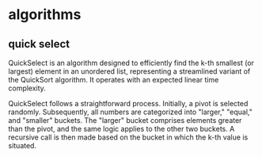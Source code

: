 # algorithms
## quick select
QuickSelect is an algorithm designed to efficiently find the k-th smallest (or largest) element in an unordered list, representing a streamlined variant of the QuickSort algorithm. It operates with an expected linear time complexity.

QuickSelect follows a straightforward process. Initially, a pivot is selected randomly. Subsequently, all numbers are categorized into "larger," "equal," and "smaller" buckets. The "larger" bucket comprises elements greater than the pivot, and the same logic applies to the other two buckets. A recursive call is then made based on the bucket in which the k-th value is situated.